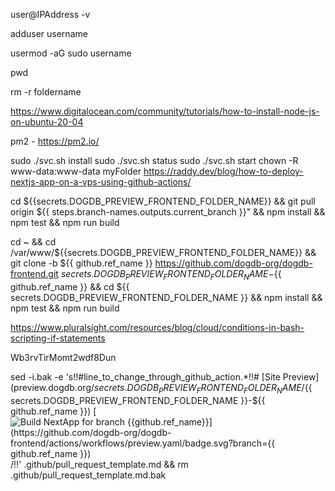 user@IPAddress -v

adduser username

usermod -aG sudo username

pwd

rm -r foldername

https://www.digitalocean.com/community/tutorials/how-to-install-node-js-on-ubuntu-20-04

pm2 - https://pm2.io/

sudo ./svc.sh install
sudo ./svc.sh status
sudo ./svc.sh start
chown -R www-data:www-data myFolder
https://raddy.dev/blog/how-to-deploy-nextjs-app-on-a-vps-using-github-actions/

cd ${{secrets.DOGDB_PREVIEW_FRONTEND_FOLDER_NAME}} && git pull origin ${{ steps.branch-names.outputs.current_branch }}" && npm install && npm test && npm run build

cd ~ && cd /var/www/${{secrets.DOGDB_PREVIEW_FRONTEND_FOLDER_NAME}} && git clone -b ${{ github.ref_name }} https://github.com/dogdb-org/dogdb-frontend.git ${{ secrets.DOGDB_PREVIEW_FRONTEND_FOLDER_NAME }}-${{ github.ref_name }} && cd ${{ secrets.DOGDB_PREVIEW_FRONTEND_FOLDER_NAME }} && npm install && npm test && npm run build

https://www.pluralsight.com/resources/blog/cloud/conditions-in-bash-scripting-if-statements

Wb3rvTirMomt2wdf8Dun

sed -i.bak -e 's!!#line_to_change_through_github_action.\*!!# [Site Preview](preview.dogdb.org/${{ secrets.DOGDB_PREVIEW_FRONTEND_FOLDER_NAME }}/${{ secrets.DOGDB_PREVIEW_FRONTEND_FOLDER_NAME }}-${{ github.ref_name }}) [![Build NextApp for branch ${{github.ref_name}}](https://github.com/dogdb-org/dogdb-frontend/actions/workflows/preview.yaml/badge.svg?branch=${{ github.ref_name }})](https://github.com/dogdb-org/dogdb-frontend/actions/workflows/preview.yaml)/!!' .github/pull_request_template.md && rm .github/pull_request_template.md.bak
